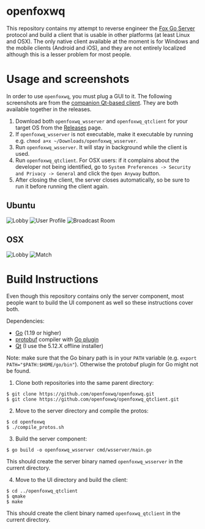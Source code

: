 openfoxwq
===

This repository contains my attempt to reverse engineer the [Fox Go Server](https://foxwq.com/) protocol and build a client that is usable in other platforms (at least Linux and OSX). The only native client available at the moment is for Windows and the mobile clients (Android and iOS), and they are not entirely localized although this is a lesser problem for most people.

Usage and screenshots
===

In order to use `openfoxwq`, you must plug a GUI to it. The following screenshots are from the [companion Qt-based client](https://github.com/openfoxwq/openfoxwq_qtclient). They are both available together in the releases.

1. Download both `openfoxwq_wsserver` and `openfoxwq_qtclient` for your target OS from the [Releases](https://github.com/openfoxwq/openfoxwq/releases) page.
2. If `openfoxwq_wsserver` is not executable, make it executable by running e.g. `chmod a+x ~/Downloads/openfoxwq_wsserver`.
3. Run `openfoxwq_wsserver`. It will stay in background while the client is used.
4. Run `openfoxwq_qtclient`. For OSX users: if it complains about the developer not being identified, go to `System Preferences -> Security and Privacy -> General` and click the `Open Anyway` button.
5. After closing the client, the server closes automatically, so be sure to run it before running the client again.

Ubuntu
---

![Lobby](https://user-images.githubusercontent.com/9343380/217947810-3b13b652-9e7a-401e-9b86-d31c99b9a17f.png)
![User Profile](https://user-images.githubusercontent.com/9343380/217948028-5ab5a214-3278-4b5b-8bd8-38e4d9c81ac1.png)
![Broadcast Room](https://user-images.githubusercontent.com/9343380/217948040-cdf646f0-ed8c-4520-8c42-09c916fa10d3.png)

OSX
---

![Lobby](https://user-images.githubusercontent.com/9343380/217948564-0b947d6c-7ccf-430a-827c-1ecc1e942ea5.png)
![Match](https://user-images.githubusercontent.com/9343380/217948927-f7999504-9876-485d-b21a-c4802eda03a7.png)

Build Instructions
===

Even though this repository contains only the server component, most people want to build the UI component as well so these instructions cover both.

Dependencies:
- [Go](https://go.dev/doc/install) (1.19 or higher)
- [protobuf](https://protobuf.dev/downloads/) compiler with [Go plugin](https://protobuf.dev/getting-started/gotutorial/#compiling-protocol-buffers)
- [Qt](https://www.qt.io/offline-installers) (I use the 5.12.X offline installer)

Note: make sure that the Go binary path is in your `PATH` variable (e.g. `export PATH="$PATH:$HOME/go/bin"`). Otherwise the protobuf plugin for Go might not be found.

1. Clone both repositories into the same parent directory:
```
$ git clone https://github.com/openfoxwq/openfoxwq.git
$ git clone https://github.com/openfoxwq/openfoxwq_qtclient.git
```

2. Move to the server directory and compile the protos:
```
$ cd openfoxwq
$ ./compile_protos.sh
```

3. Build the server component:
```
$ go build -o openfoxwq_wsserver cmd/wsserver/main.go
```

This should create the server binary named `openfoxwq_wsserver` in the current directory.

4. Move to the UI directory and build the client:
```
$ cd ../openfoxwq_qtclient
$ qmake
$ make
```

This should create the client binary named `openfoxwq_qtclient` in the current directory.
